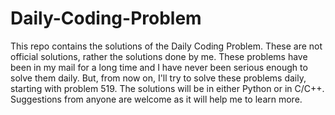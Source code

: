 # Daily-Coding-Problem

This repo contains the solutions of the Daily Coding Problem. These are not official solutions, rather the solutions done by me.
These problems have been in my mail for a long time and I have never been serious enough to solve them daily. But, from now on,
I'll try to solve these problems daily, starting with problem 519. The solutions will be in either Python or in C/C++.
<br/>
Suggestions from anyone are welcome as it will help me to learn more.
